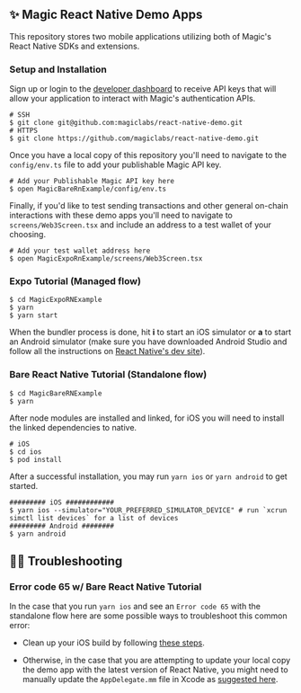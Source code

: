 ## ✨ Magic React Native Demo Apps

This repository stores two mobile applications utilizing both of Magic's React Native SDKs and extensions. 

### Setup and Installation

Sign up or login to the [developer dashboard](https://dashboard.magic.link) to receive API keys that will allow your application to interact with Magic's authentication APIs.

```shell
# SSH
$ git clone git@github.com:magiclabs/react-native-demo.git
# HTTPS
$ git clone https://github.com/magiclabs/react-native-demo.git
```

Once you have a local copy of this repository you'll need to navigate to the `config/env.ts` file to add your publishable Magic API key.

```shell
# Add your Publishable Magic API key here
$ open MagicBareRnExample/config/env.ts
```

Finally, if you'd like to test sending transactions and other general on-chain interactions with these demo apps you'll need to navigate to `screens/Web3Screen.tsx` and include an address to a test wallet of your choosing.

```shell
# Add your test wallet address here
$ open MagicExpoRnExample/screens/Web3Screen.tsx
```

### Expo Tutorial (Managed flow) 

```shell
$ cd MagicExpoRNExample
$ yarn
$ yarn start
```

When the bundler process is done, hit **i** to start an iOS simulator or **a** to start an Android simulator (make sure you have downloaded Android Studio and follow all the instructions on [React Native's dev site](https://reactnative.dev/docs/environment-setup)).

### Bare React Native Tutorial (Standalone flow)

```shell
$ cd MagicBareRNExample
$ yarn
```

After node modules are installed and linked, for iOS you will need to install the linked dependencies to native.

```shell
# iOS
$ cd ios
$ pod install
```
After a successful installation, you may run `yarn ios` or `yarn android` to get started. 

```shell
######### iOS ############
$ yarn ios --simulator="YOUR_PREFERRED_SIMULATOR_DEVICE" # run `xcrun simctl list devices` for a list of devices
######### Android ########
$ yarn android
```

## 🙌🏾 Troubleshooting

### Error code 65 w/ Bare React Native Tutorial
In the case that you run `yarn ios` and see an `Error code 65` with the standalone flow here are some possible ways to troubleshoot this common error:

- Clean up your iOS build by following [these steps](https://github.com/react-native-maps/react-native-maps/issues/2853#issuecomment-516760615). 


- Otherwise, in the case that you are attempting to update your local copy the demo app with the latest version of React Native, you might need to manually update the `AppDelegate.mm` file in Xcode as [suggested here](https://github.com/facebook/react-native/issues/36293#issuecomment-1445377662). 

	